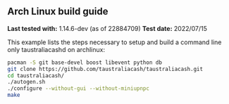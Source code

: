 Arch Linux build guide
----------------------

**Last tested with:** 1.14.6-dev (as of 22884709)
**Test date:** 2022/07/15

This example lists the steps necessary to setup and build a command line only
taustraliacashd on archlinux:

```sh
pacman -S git base-devel boost libevent python db
git clone https://github.com/taustraliacash/taustraliacash.git
cd taustraliacash/
./autogen.sh
./configure --without-gui --without-miniupnpc
make
```
